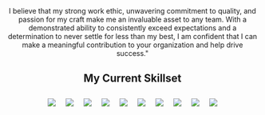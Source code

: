 


<div align="center">
  I believe that my strong work ethic, unwavering commitment to quality, and passion for my craft make me an invaluable asset to any team. With a demonstrated ability to consistently exceed expectations and a determination to never settle for less than my best, I am confident that I can make a meaningful contribution to your organization and help drive success."
  </div>

<h2 align="center"> My Current Skillset </h2>
<div align="center" style="display:flex; flex-wrap:wrap; justify-content:center;">
  <img src="https://img.icons8.com/color/48/000000/html-5--v1.png" style="margin:10px;"/>
  <img src="https://img.icons8.com/color/48/000000/css3.png" style="margin:10px;"/>
  <img src="https://img.icons8.com/color/48/000000/javascript--v1.png" style="margin:10px;"/>
  <img src="https://img.icons8.com/color/48/000000/react-native.png" style="margin:10px;"/>
  <img src="https://img.icons8.com/color/48/000000/django.png" style="margin:10px;"/>
  <img src="https://img.icons8.com/color/48/000000/c-plus-plus-logo.png" style="margin:10px;"/>
  <img src="https://img.icons8.com/color/48/000000/java-coffee-cup-logo.png" style="margin:10px;"/>
  <img src="https://img.icons8.com/color/48/000000/spring-logo.png" style="margin:10px;"/>
  <img src="https://img.icons8.com/color/48/000000/mysql-logo.png" style="margin:10px;"/>
  <img src="https://img.icons8.com/color/48/000000/python--v1.png" style="margin:10px;"/>
</div>
<br>






 


